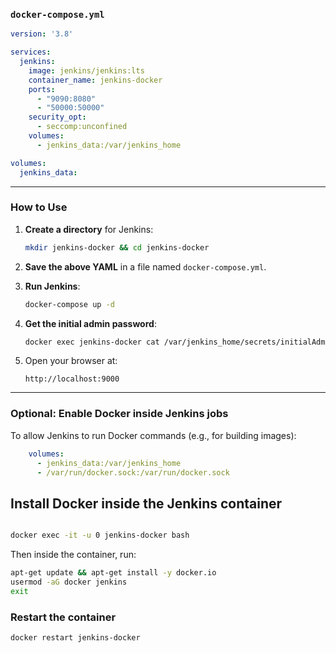 
### `docker-compose.yml`

```yaml
version: '3.8'

services:
  jenkins:
    image: jenkins/jenkins:lts
    container_name: jenkins-docker
    ports:
      - "9090:8080"
      - "50000:50000"
    security_opt:
      - seccomp:unconfined
    volumes:
      - jenkins_data:/var/jenkins_home

volumes:
  jenkins_data:
```

---

### How to Use

1. **Create a directory** for Jenkins:

   ```bash
   mkdir jenkins-docker && cd jenkins-docker
   ```

2. **Save the above YAML** in a file named `docker-compose.yml`.

3. **Run Jenkins**:

   ```bash
   docker-compose up -d
   ```

4. **Get the initial admin password**:

   ```bash
   docker exec jenkins-docker cat /var/jenkins_home/secrets/initialAdminPassword
   ```

5. Open your browser at:

   ```
   http://localhost:9000
   ```

---

### Optional: Enable Docker inside Jenkins jobs

To allow Jenkins to run Docker commands (e.g., for building images):

```yaml
    volumes:
      - jenkins_data:/var/jenkins_home
      - /var/run/docker.sock:/var/run/docker.sock
```


## Install Docker inside the Jenkins container

```bash

docker exec -it -u 0 jenkins-docker bash
```

Then inside the container, run:


```bash
apt-get update && apt-get install -y docker.io
usermod -aG docker jenkins
exit
```

### Restart the container

```bash
docker restart jenkins-docker
```



